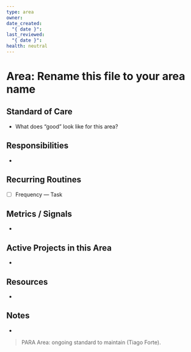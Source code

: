 ```yaml
---
type: area
owner:
date_created:
  "{ date }":
last_reviewed:
  "{ date }":
health: neutral
---
```


# Area: Rename this file to your area name

## Standard of Care
- What does “good” look like for this area?

## Responsibilities
- 

## Recurring Routines
- [ ] Frequency — Task

## Metrics / Signals
- 

## Active Projects in this Area
- 

## Resources
- 

## Notes
- 

> PARA Area: ongoing standard to maintain (Tiago Forte).



